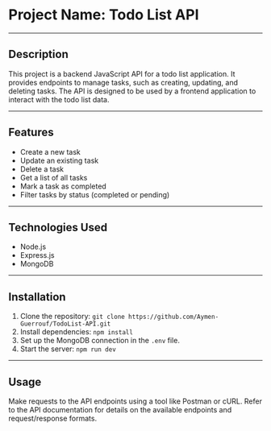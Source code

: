  <h1>Project Name: Todo List API</h1>
  
  <hr>
  <h2>Description</h2>
  <p>
    This project is a backend JavaScript API for a todo list application. 
    It provides endpoints to manage tasks, such as creating, updating, and deleting tasks. 
    The API is designed to be used by a frontend application to interact with the todo list data.
  </p>
  
  <hr>
  <h2>Features</h2>
  <ul>
    <li>Create a new task</li>
    <li>Update an existing task</li>
    <li>Delete a task</li>
    <li>Get a list of all tasks</li>
    <li>Mark a task as completed</li>
    <li>Filter tasks by status (completed or pending)</li>
  </ul>
  
  <hr>
  <h2>Technologies Used</h2>
  <ul>
    <li>Node.js</li>
    <li>Express.js</li>
    <li>MongoDB</li>
  </ul>
  
  <hr>
  <h2>Installation</h2>
  <ol>
    <li>Clone the repository: <code>git clone https://github.com/Aymen-Guerrouf/TodoList-API.git</code></li>
    <li>Install dependencies: <code>npm install</code></li>
    <li>Set up the MongoDB connection in the <code>.env</code> file.</li>
    <li>Start the server: <code>npm run dev</code></li>
  </ol>
  
  <hr>
  <h2>Usage</h2>
  <p>
    Make requests to the API endpoints using a tool like Postman or cURL. 
    Refer to the API documentation for details on the available endpoints and request/response formats.
  </p>
